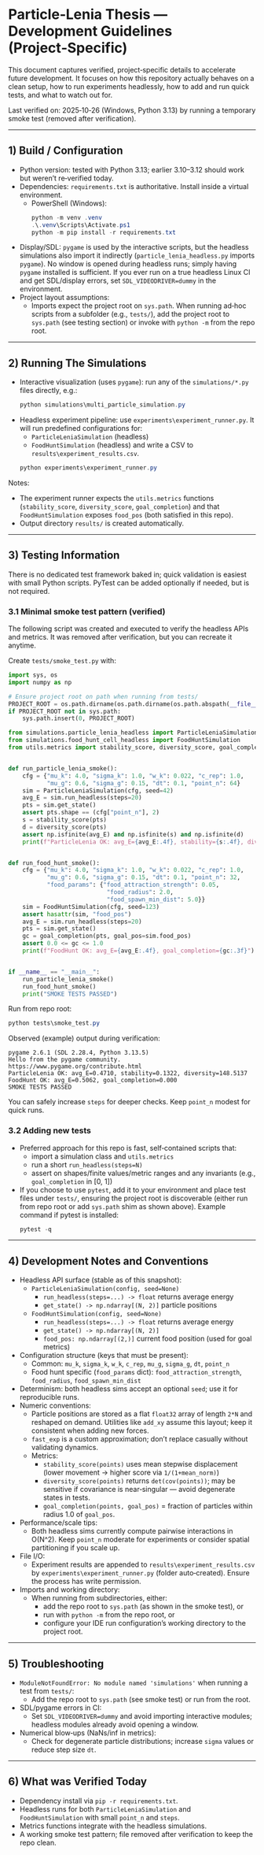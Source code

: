 # Particle‑Lenia Thesis — Development Guidelines (Project‑Specific)

This document captures verified, project‑specific details to accelerate future development. It focuses on how this repository actually behaves on a clean setup, how to run experiments headlessly, how to add and run quick tests, and what to watch out for.

Last verified on: 2025‑10‑26 (Windows, Python 3.13) by running a temporary smoke test (removed after verification).

---

## 1) Build / Configuration

- Python version: tested with Python 3.13; earlier 3.10–3.12 should work but weren’t re‑verified today.
- Dependencies: `requirements.txt` is authoritative. Install inside a virtual environment.
  - PowerShell (Windows):
    ```powershell
    python -m venv .venv
    .\.venv\Scripts\Activate.ps1
    python -m pip install -r requirements.txt
    ```
- Display/SDL: `pygame` is used by the interactive scripts, but the headless simulations also import it indirectly (`particle_lenia_headless.py` imports `pygame`). No window is opened during headless runs; simply having `pygame` installed is sufficient. If you ever run on a true headless Linux CI and get SDL/display errors, set `SDL_VIDEODRIVER=dummy` in the environment.
- Project layout assumptions:
  - Imports expect the project root on `sys.path`. When running ad‑hoc scripts from a subfolder (e.g., `tests/`), add the project root to `sys.path` (see testing section) or invoke with `python -m` from the repo root.

---

## 2) Running The Simulations

- Interactive visualization (uses `pygame`): run any of the `simulations/*.py` files directly, e.g.:
  ```powershell
  python simulations\multi_particle_simulation.py
  ```
- Headless experiment pipeline: use `experiments\experiment_runner.py`. It will run predefined configurations for:
  - `ParticleLeniaSimulation` (headless)
  - `FoodHuntSimulation` (headless)
  and write a CSV to `results\experiment_results.csv`.
  ```powershell
  python experiments\experiment_runner.py
  ```

Notes:
- The experiment runner expects the `utils.metrics` functions (`stability_score`, `diversity_score`, `goal_completion`) and that `FoodHuntSimulation` exposes `food_pos` (both satisfied in this repo).
- Output directory `results/` is created automatically.

---

## 3) Testing Information

There is no dedicated test framework baked in; quick validation is easiest with small Python scripts. PyTest can be added optionally if needed, but is not required.

### 3.1 Minimal smoke test pattern (verified)

The following script was created and executed to verify the headless APIs and metrics. It was removed after verification, but you can recreate it anytime.

Create `tests/smoke_test.py` with:
```python
import sys, os
import numpy as np

# Ensure project root on path when running from tests/
PROJECT_ROOT = os.path.dirname(os.path.dirname(os.path.abspath(__file__)))
if PROJECT_ROOT not in sys.path:
    sys.path.insert(0, PROJECT_ROOT)

from simulations.particle_lenia_headless import ParticleLeniaSimulation
from simulations.food_hunt_cell_headless import FoodHuntSimulation
from utils.metrics import stability_score, diversity_score, goal_completion


def run_particle_lenia_smoke():
    cfg = {"mu_k": 4.0, "sigma_k": 1.0, "w_k": 0.022, "c_rep": 1.0,
           "mu_g": 0.6, "sigma_g": 0.15, "dt": 0.1, "point_n": 64}
    sim = ParticleLeniaSimulation(cfg, seed=42)
    avg_E = sim.run_headless(steps=20)
    pts = sim.get_state()
    assert pts.shape == (cfg["point_n"], 2)
    s = stability_score(pts)
    d = diversity_score(pts)
    assert np.isfinite(avg_E) and np.isfinite(s) and np.isfinite(d)
    print(f"ParticleLenia OK: avg_E={avg_E:.4f}, stability={s:.4f}, diversity={d:.4f}")


def run_food_hunt_smoke():
    cfg = {"mu_k": 4.0, "sigma_k": 1.0, "w_k": 0.022, "c_rep": 1.0,
           "mu_g": 0.6, "sigma_g": 0.15, "dt": 0.1, "point_n": 32,
           "food_params": {"food_attraction_strength": 0.05,
                            "food_radius": 2.0,
                            "food_spawn_min_dist": 5.0}}
    sim = FoodHuntSimulation(cfg, seed=123)
    assert hasattr(sim, "food_pos")
    avg_E = sim.run_headless(steps=20)
    pts = sim.get_state()
    gc = goal_completion(pts, goal_pos=sim.food_pos)
    assert 0.0 <= gc <= 1.0
    print(f"FoodHunt OK: avg_E={avg_E:.4f}, goal_completion={gc:.3f}")


if __name__ == "__main__":
    run_particle_lenia_smoke()
    run_food_hunt_smoke()
    print("SMOKE TESTS PASSED")
```

Run from repo root:
```powershell
python tests\smoke_test.py
```

Observed (example) output during verification:
```
pygame 2.6.1 (SDL 2.28.4, Python 3.13.5)
Hello from the pygame community. https://www.pygame.org/contribute.html
ParticleLenia OK: avg_E=0.4710, stability=0.1322, diversity=148.5137
FoodHunt OK: avg_E=0.5062, goal_completion=0.000
SMOKE TESTS PASSED
```

You can safely increase `steps` for deeper checks. Keep `point_n` modest for quick runs.

### 3.2 Adding new tests

- Preferred approach for this repo is fast, self‑contained scripts that:
  - import a simulation class and `utils.metrics`
  - run a short `run_headless(steps=N)`
  - assert on shapes/finite values/metric ranges and any invariants (e.g., `goal_completion` in [0, 1])
- If you choose to use `pytest`, add it to your environment and place test files under `tests/`, ensuring the project root is discoverable (either run from repo root or add `sys.path` shim as shown above). Example command if pytest is installed:
  ```powershell
  pytest -q
  ```

---

## 4) Development Notes and Conventions

- Headless API surface (stable as of this snapshot):
  - `ParticleLeniaSimulation(config, seed=None)`
    - `run_headless(steps=...) -> float` returns average energy
    - `get_state() -> np.ndarray[(N, 2)]` particle positions
  - `FoodHuntSimulation(config, seed=None)`
    - `run_headless(steps=...) -> float` returns average energy
    - `get_state() -> np.ndarray[(N, 2)]`
    - `food_pos: np.ndarray[(2,)]` current food position (used for goal metrics)
- Configuration structure (keys that must be present):
  - Common: `mu_k`, `sigma_k`, `w_k`, `c_rep`, `mu_g`, `sigma_g`, `dt`, `point_n`
  - Food hunt specific (`food_params` dict): `food_attraction_strength`, `food_radius`, `food_spawn_min_dist`
- Determinism: both headless sims accept an optional `seed`; use it for reproducible runs.
- Numeric conventions:
  - Particle positions are stored as a flat `float32` array of length `2*N` and reshaped on demand. Utilities like `add_xy` assume this layout; keep it consistent when adding new forces.
  - `fast_exp` is a custom approximation; don’t replace casually without validating dynamics.
  - Metrics:
    - `stability_score(points)` uses mean stepwise displacement (lower movement → higher score via `1/(1+mean_norm)`)
    - `diversity_score(points)` returns `det(cov(points))`; may be sensitive if covariance is near‑singular — avoid degenerate states in tests.
    - `goal_completion(points, goal_pos)` = fraction of particles within radius 1.0 of `goal_pos`.
- Performance/scale tips:
  - Both headless sims currently compute pairwise interactions in O(N^2). Keep `point_n` moderate for experiments or consider spatial partitioning if you scale up.
- File I/O:
  - Experiment results are appended to `results\experiment_results.csv` by `experiments\experiment_runner.py` (folder auto‑created). Ensure the process has write permission.
- Imports and working directory:
  - When running from subdirectories, either:
    - add the repo root to `sys.path` (as shown in the smoke test), or
    - run with `python -m` from the repo root, or
    - configure your IDE run configuration’s working directory to the project root.

---

## 5) Troubleshooting

- `ModuleNotFoundError: No module named 'simulations'` when running a test from `tests/`:
  - Add the repo root to `sys.path` (see smoke test) or run from the root.
- SDL/pygame errors in CI:
  - Set `SDL_VIDEODRIVER=dummy` and avoid importing interactive modules; headless modules already avoid opening a window.
- Numerical blow‑ups (NaNs/inf in metrics):
  - Check for degenerate particle distributions; increase `sigma` values or reduce step size `dt`.

---

## 6) What was Verified Today

- Dependency install via `pip -r requirements.txt`.
- Headless runs for both `ParticleLeniaSimulation` and `FoodHuntSimulation` with small `point_n` and `steps`.
- Metrics functions integrate with the headless simulations.
- A working smoke test pattern; file removed after verification to keep the repo clean.
